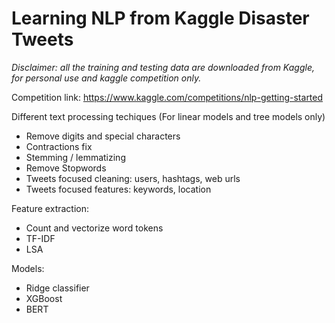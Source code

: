 # Learning NLP from Kaggle Disaster Tweets
*Disclaimer: all the training and testing data are downloaded from Kaggle, for personal use and kaggle competition only.*

Competition link: https://www.kaggle.com/competitions/nlp-getting-started

Different text processing techiques (For linear models and tree models only)
- Remove digits and special characters
- Contractions fix
- Stemming / lemmatizing
- Remove Stopwords
- Tweets focused cleaning: users, hashtags, web urls
- Tweets focused features: keywords, location


Feature extraction:
- Count and vectorize word tokens
- TF-IDF
- LSA

Models:
- Ridge classifier
- XGBoost
- BERT